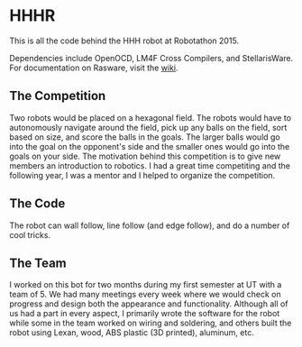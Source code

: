 # HHHR

This is all the code behind the HHH robot at Robotathon 2015. 

Dependencies include OpenOCD, LM4F Cross Compilers, and StellarisWare. For documentation on Rasware, visit the [wiki](https://github.com/ut-ras/Rasware/wiki).

## The Competition

Two robots would be placed on a hexagonal field. The robots would have to autonomously navigate around the field, pick up any balls on the field, sort based on size, and score the balls in the goals. The larger balls would go into the goal on the opponent's side and the smaller ones would go into the goals on your side. The motivation behind this competition is to give new members an introduction to robotics. I had a great time competiting and the following year, I was a mentor and I helped to organize the competition.

## The Code

The robot can wall follow, line follow (and edge follow), and do a number of cool tricks. 

## The Team

I worked on this bot for two months during my first semester at UT with a team of 5. We had many meetings every week where we would check on progress and design both the appearance and functionality. Although all of us had a part in every aspect, I primarily wrote the software for the robot while some in the team worked on wiring and soldering, and others built the robot using Lexan, wood, ABS plastic (3D printed), aluminum, etc.
